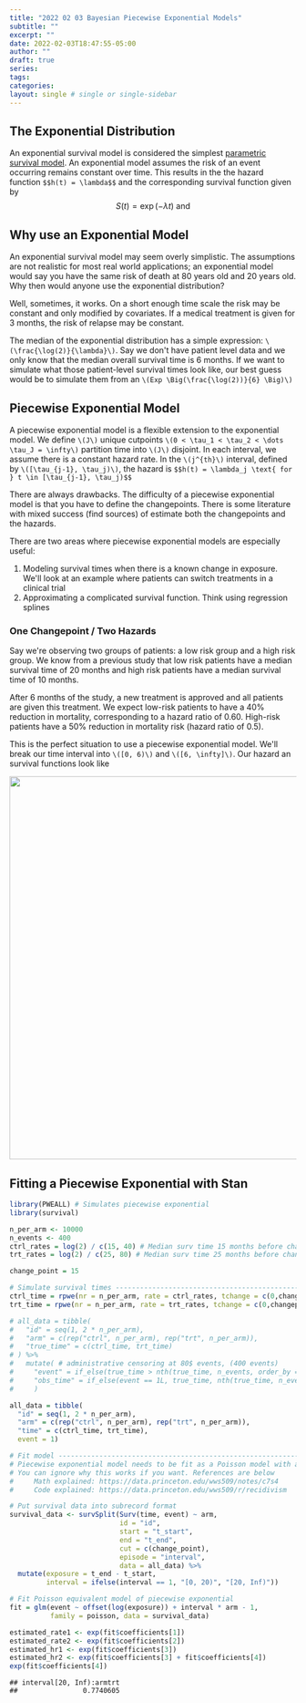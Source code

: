 ```yaml
---
title: "2022 02 03 Bayesian Piecewise Exponential Models"
subtitle: ""
excerpt: ""
date: 2022-02-03T18:47:55-05:00
author: ""
draft: true
series:
tags:
categories:
layout: single # single or single-sidebar
---
```



## The Exponential Distribution 

<!-- The [Exponential Distribution](https://en.wikipedia.org/wiki/Exponential_distribution)  -->

An exponential survival model is considered the simplest [parametric survival model](https://data.princeton.edu/wws509/notes/c7.pdf). An exponential model assumes the risk of an event occurring remains constant over time. This results in the the hazard function
`$$h(t) = \lambda$$`
and the corresponding survival function given by
$$S(t) = \exp(-\lambda t) \text{ and } $$



## Why use an Exponential Model

An exponential survival model may seem overly simplistic. The assumptions are not realistic for most real world applications; an exponential model would say you have the same risk of death at 80 years old and 20 years old. Why then would anyone use the exponential distribution?

Well, sometimes, it works. On a short enough time scale the risk may be constant and only modified by covariates. If a medical treatment is given for 3 months, the risk of relapse may be constant. 

The median of the exponential distribution has a simple expression: `\(\frac{\log(2)}{\lambda}\)`. Say we don't have patient level data and we only know that the median overall survival time is 6 months. If we want to simulate what those patient-level survival times look like, our best guess would be to simulate them from an `\(Exp \Big(\frac{\log(2))}{6} \Big)\)`

## Piecewise Exponential Model

A piecewise exponential model is a flexible extension to the exponential model. We define `\(J\)` unique cutpoints `\(0 < \tau_1 < \tau_2 < \dots \tau_J = \infty\)` partition time into `\(J\)` disjoint. In each interval, we assume there is a constant hazard rate. In the `\(j^{th}\)` interval, defined by `\([\tau_{j-1}, \tau_j)\)`, the hazard is 
`$$h(t) = \lambda_j \text{ for } t \in [\tau_{j-1}, \tau_j)$$` 

There are always drawbacks. The difficulty of a piecewise exponential model is that you have to define the changepoints. There is some literature with mixed success (find sources) of estimate both the changepoints and the hazards.

There are two areas where piecewise exponential models are especially useful:
1. Modeling survival times when there is a known change in exposure. We'll look at an example where patients can switch treatments in a clinical trial
2. Approximating a complicated survival function. Think using regression splines 

### One Changepoint / Two Hazards

Say we're observing two groups of patients: a low risk group and a high risk group. We know from a previous study that low risk patients have a median survival time of 20 months and high risk patients have a median survival time of 10 months. 

After 6 months of the study, a new treatment is approved and all patients are given this treatment. We expect low-risk patients to have a 40% reduction in mortality, corresponding to a hazard ratio of 0.60. High-risk patients have a 50% reduction in mortality risk (hazard ratio of 0.5).

This is the perfect situation to use a piecewise exponential model. We'll break our time interval into `\([0, 6)\)` and `\([6, \infty]\)`. Our hazard an survival functions look like


<img src="{{< blogdown/postref >}}index_files/figure-html/two_hazard_pw-1.png" width="672" />

## Fitting a Piecewise Exponential with Stan


```r
library(PWEALL) # Simulates piecewise exponential
library(survival)

n_per_arm <- 10000
n_events <- 400
ctrl_rates = log(2) / c(15, 40) # Median surv time 15 months before change point, 40 after
trt_rates = log(2) / c(25, 80) # Median surv time 25 months before change point, 50 after

change_point = 15

# Simulate survival times -----------------------------------------------------
ctrl_time = rpwe(nr = n_per_arm, rate = ctrl_rates, tchange = c(0,changepoint))$r
trt_time = rpwe(nr = n_per_arm, rate = trt_rates, tchange = c(0,changepoint))$r

# all_data = tibble(
#   "id" = seq(1, 2 * n_per_arm),
#   "arm" = c(rep("ctrl", n_per_arm), rep("trt", n_per_arm)),
#   "true_time" = c(ctrl_time, trt_time)
# ) %>% 
#   mutate( # administrative censoring at 80$ events, (400 events)
#     "event" = if_else(true_time > nth(true_time, n_events, order_by = true_time), 0L, 1L),
#     "obs_time" = if_else(event == 1L, true_time, nth(true_time, n_events, order_by = true_time))
#     ) 

all_data = tibble(
  "id" = seq(1, 2 * n_per_arm),
  "arm" = c(rep("ctrl", n_per_arm), rep("trt", n_per_arm)),
  "time" = c(ctrl_time, trt_time),
  event = 1)

# Fit model -------------------------------------------------------------------
# Piecewise exponential model needs to be fit as a Poisson model with an offset.
# You can ignore why this works if you want. References are below
#     Math explained: https://data.princeton.edu/wws509/notes/c7s4
#     Code explained: https://data.princeton.edu/wws509/r/recidivism

# Put survival data into subrecord format
survival_data <- survSplit(Surv(time, event) ~ arm,
                           id = "id",
                           start = "t_start",
                           end = "t_end",
                           cut = c(change_point),
                           episode = "interval",
                           data = all_data) %>% 
  mutate(exposure = t_end - t_start,
         interval = ifelse(interval == 1, "[0, 20)", "[20, Inf)"))

# Fit Poisson equivalent model of piecewise exponential
fit = glm(event ~ offset(log(exposure)) + interval * arm - 1, 
          family = poisson, data = survival_data)

estimated_rate1 <- exp(fit$coefficients[1])
estimated_rate2 <- exp(fit$coefficients[2])
estimated_hr1 <- exp(fit$coefficients[3])
estimated_hr2 <- exp(fit$coefficients[3] + fit$coefficients[4])
exp(fit$coefficients[4])
```

```
## interval[20, Inf):armtrt 
##                0.7740605
```

